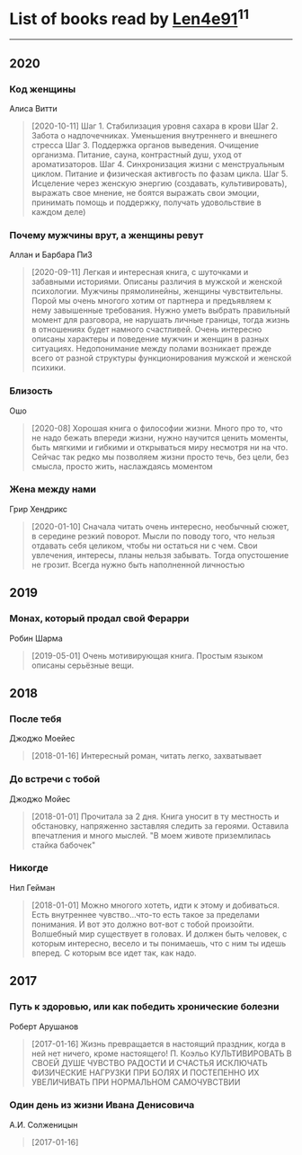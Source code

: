 # List of books read by [Len4e91](http://openid.yandex.ru/Len4e91/)<sup>11</sup>
---

## 2020

### Код женщины
Алиса Витти
> [2020-10-11] Шаг 1. Стабилизация уровня сахара в крови
> Шаг 2. Забота о надпочечниках. Уменьшения внутреннего и внешнего стресса
> Шаг 3. Поддержка органов выведения. Очищение организма. Питание, сауна, контрастный душ, уход от ароматизаторов. 
> Шаг 4. Синхронизация жизни с менструальным циклом. Питание и физическая активгость по фазам цикла. 
> Шаг 5. Исцеление через женскую энергию (создавать, культивировать), выражать свое мнение, не боятся выражать свои эмоции, принимать помощь и поддержку, получать удовольствие в каждом деле)


### Почему мужчины врут, а женщины ревут
Аллан и Барбара ПиЗ
> [2020-09-11] Легкая и интересная книга, с шуточками и забавными историями. Описаны различия в мужской и женской психологии. Мужчины прямолинейны, женщины чувствительны. Порой мы очень многого хотим от партнера и предъявляем к нему завышенные требования. Нужно уметь выбрать правильный момент для разговора, не нарушать личные границы, тогда жизнь в отношениях будет намного счастливей. Очень интересно описаны характеры и поведение мужчин и женщин в разных ситуациях. Недопонимание между полами возникает прежде всего от разной структуры функционирования мужской и женской психики.


### Близость
Ошо
> [2020-08] Хорошая книга о философии жизни. Много про то, что не надо бежать впереди жизни, нужно научится ценить моменты, быть мягкими и гибкими и открываться миру несмотря ни на что. Сейчас так редко мы позволяем жизни просто течь, без цели, без смысла, просто жить, наслаждаясь моментом


### Жена между нами
Грир Хендрикс
> [2020-01-10] Сначала читать очень интересно, необычный сюжет, в середине резкий поворот. Мысли по поводу того, что нельзя отдавать себя целиком, чтобы ни остаться ни с чем. Свои увлечения, интересы, планы нельзя забывать. Тогда опустошение не грозит. Всегда нужно быть наполненной личностью



## 2019

### Монах, который продал свой Ферарри
Робин Шарма
> [2019-05-01] Очень мотивирующая книга. Простым языком описаны серьёзные вещи.



## 2018

### После тебя
Джоджо Моейес
> [2018-01-16] Интересный роман, читать легко, захватывает


### До встречи с тобой
Джоджо Мойес
> [2018-01-01] Прочитала за 2 дня. Книга уносит в ту местность и обстановку, напряженно заставляя следить за героями. Оставила впечатления и много мыслей. "В моем животе приземлилась стайка бабочек"


### Никогде
Нил Гейман
> [2018-01-01] Можно многого хотеть, идти к этому и добиваться. Есть внутреннее чувство...что-то есть такое за пределами понимания. И вот это должно вот-вот с тобой произойти. Волшебный мир существует в головах. И должен быть человек, с которым интересно, весело и ты понимаешь, что с ним ты идешь вперед. С которым все идет так, как надо.



## 2017

### Путь к здоровью, или как победить хронические болезни
Роберт Арушанов
> [2017-01-16] Жизнь превращается в настоящий праздник, когда в ней нет ничего, кроме настоящего!
> П. Коэльо
> КУЛЬТИВИРОВАТЬ В СВОЕЙ ДУШЕ ЧУВСТВО РАДОСТИ И СЧАСТЬЯ
> ИСКЛЮЧАТЬ ФИЗИЧЕСКИЕ НАГРУЗКИ ПРИ БОЛЯХ И ПОСТЕПЕННО ИХ УВЕЛИЧИВАТЬ ПРИ НОРМАЛЬНОМ САМОЧУВСТВИИ


### Один день из жизни Ивана Денисовича
А.И. Солженицын
> [2017-01-16] 



